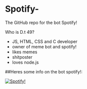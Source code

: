 # Spotify-
The GitHub repo for the bot Spotify!

Who is D.t 49?

- JS, HTML, CSS and C developer
- owner of meme bot and spotify!
- likes memes
- shitposter
- loves node.js

##Heres some info on the bot spotify!:



<a href="https://top.gg/bot/808317338474381312">
    <img src="https://top.gg/api/widget/808317338474381312.svg" alt="Spotify!" />
</a>
